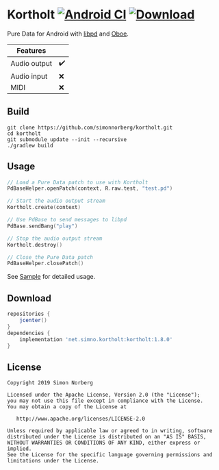# Kortholt [![Android CI](https://github.com/simonnorberg/kortholt/workflows/Android%20CI/badge.svg)](https://github.com/simonnorberg/kortholt/actions) [![Download](https://api.bintray.com/packages/simonnorberg/maven/kortholt/images/download.svg)](https://bintray.com/simonnorberg/maven/kortholt/_latestVersion)

Pure Data for Android with [libpd](https://github.com/libpd/libpd) and [Oboe](https://github.com/google/oboe).

| Features     |                    |
|--------------|--------------------|
| Audio output | :heavy_check_mark: |
| Audio input  | :x:                |
| MIDI         | :x:                |

## Build

    git clone https://github.com/simonnorberg/kortholt.git
    cd kortholt
    git submodule update --init --recursive
    ./gradlew build

## Usage

```kotlin
// Load a Pure Data patch to use with Kortholt
PdBaseHelper.openPatch(context, R.raw.test, "test.pd")

// Start the audio output stream
Kortholt.create(context)

// Use PdBase to send messages to libpd
PdBase.sendBang("play")

// Stop the audio output stream
Kortholt.destroy()

// Close the Pure Data patch
PdBaseHelper.closePatch()
```

See [Sample](https://github.com/simonnorberg/kortholt/tree/main/sample) for detailed usage.

## Download

```groovy
repositories {
    jcenter()
}
dependencies {
    implementation 'net.simno.kortholt:kortholt:1.8.0'
}
```

## License

    Copyright 2019 Simon Norberg

    Licensed under the Apache License, Version 2.0 (the "License");
    you may not use this file except in compliance with the License.
    You may obtain a copy of the License at

       http://www.apache.org/licenses/LICENSE-2.0

    Unless required by applicable law or agreed to in writing, software
    distributed under the License is distributed on an "AS IS" BASIS,
    WITHOUT WARRANTIES OR CONDITIONS OF ANY KIND, either express or implied.
    See the License for the specific language governing permissions and
    limitations under the License.
